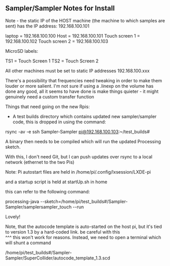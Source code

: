 ## Sampler/Sampler Notes for Install

Note - the static IP of the HOST machine (the machine to which samples are sent) has the IP address:
192.168.100.101

laptop = 192.168.100.100
Host = 192.168.100.101
Touch screen 1 = 192.168.100.102
Touch screen 2 = 192.168.100.103


MicroSD labels:

TS1 = Touch Screen 1
TS2 = Touch Screen 2

All other machines must be set to static IP addresses 192.168.100.xxx

There's a possibility that frequencies need tweaking in order to make them louder or more salient. I'm not sure if using a .linexp on the volume has done any good, all it seems to have done is make things quieter - it might genuinely need a custom transfer function

Things that need going on the new Rpis:

- A test builds directory which contains updated new sampler/sampler code, this is dropped in using the command:

rsync -av -e ssh Sampler-Sampler pi@192.168.100.103:~/test_builds#

A binary then needs to be compiled which will run the updated Processing sketch.

With this, I don't need Git, but I can push updates over rsync to a local network (ethernet to the two Pis)

Note: Pi autostart files are held in /home/pi/.config/lxsession/LXDE-pi

and a startup script is held at startUp.sh in home

this can refer to the following command:

processing-java --sketch=/home/pi/test_builds#/Sampler-Sampler/samplersampler_touch --run

Lovely!

Note, that the autocode template is auto-started on the host pi, but it's tied to version 1.3 by a hard-coded link. be careful with this  
^^^ this won't work for reasons.
Instead, we need to open a terminal which will shunt a command

/home/pi/test_builds#/Sampler-Sampler/SuperCollider/autocode_template_1.3.scd
